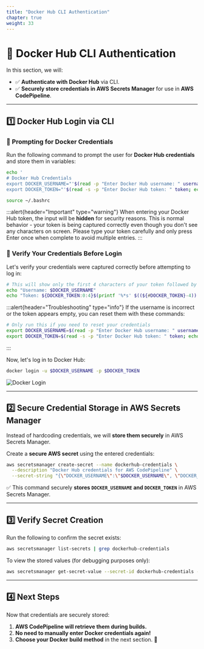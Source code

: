 ```yaml
---
title: "Docker Hub CLI Authentication"
chapter: true
weight: 33
---
```


# 🔐 Docker Hub CLI Authentication

In this section, we will:
- ✅ **Authenticate with Docker Hub** via CLI.
- ✅ **Securely store credentials in AWS Secrets Manager** for use in **AWS CodePipeline**.

---

## **1️⃣ Docker Hub Login via CLI**

### **🔹 Prompting for Docker Credentials**
Run the following command to prompt the user for **Docker Hub credentials** and store them in variables:

```bash
echo '
# Docker Hub Credentials
export DOCKER_USERNAME="'$(read -p "Enter Docker Hub username: " username; echo $username)'"
export DOCKER_TOKEN="'$(read -s -p "Enter Docker Hub token: " token; echo $token)'"' >> ~/.bashrc

source ~/.bashrc
```

:::alert{header="Important" type="warning"}
When entering your Docker Hub token, the input will be **hidden** for security reasons. This is normal behavior - your token is being captured correctly even though you don't see any characters on screen. Please type your token carefully and only press Enter once when complete to avoid multiple entries.
:::

### **🔹 Verify Your Credentials Before Login**

Let's verify your credentials were captured correctly before attempting to log in:

```bash
# This will show only the first 4 characters of your token followed by asterisks
echo "Username: $DOCKER_USERNAME"
echo "Token: ${DOCKER_TOKEN:0:4}$(printf '%*s' $((${#DOCKER_TOKEN}-4)) | tr ' ' '*')"
```

:::alert{header="Troubleshooting" type="info"}
If the username is incorrect or the token appears empty, you can reset them with these commands:

```bash
# Only run this if you need to reset your credentials
export DOCKER_USERNAME=$(read -p "Enter Docker Hub username: " username; echo $username)
export DOCKER_TOKEN=$(read -s -p "Enter Docker Hub token: " token; echo $token)
```
:::

Now, let's log in to Docker Hub:

```bash
docker login -u $DOCKER_USERNAME -p $DOCKER_TOKEN
```

![Docker Login](/images/docker-cli-login.png)

---

## **2️⃣ Secure Credential Storage in AWS Secrets Manager**
Instead of hardcoding credentials, we will **store them securely** in AWS Secrets Manager.

Create a **secure AWS secret** using the entered credentials:

```bash
aws secretsmanager create-secret --name dockerhub-credentials \
  --description "Docker Hub credentials for AWS CodePipeline" \
  --secret-string "{\"DOCKER_USERNAME\":\"$DOCKER_USERNAME\", \"DOCKER_TOKEN\":\"$DOCKER_TOKEN\"}"
```

✅ This command securely **stores `DOCKER_USERNAME` and `DOCKER_TOKEN`** in AWS Secrets Manager.

---

## **3️⃣ Verify Secret Creation**
Run the following to confirm the secret exists:

```bash
aws secretsmanager list-secrets | grep dockerhub-credentials
```

To view the stored values (for debugging purposes only):

```bash
aws secretsmanager get-secret-value --secret-id dockerhub-credentials --query SecretString --output json
```

---

## **4️⃣ Next Steps**
Now that credentials are securely stored:
1. **AWS CodePipeline will retrieve them during builds.**  
2. **No need to manually enter Docker credentials again!**  
3. **Choose your Docker build method** in the next section. 🚀
